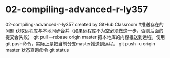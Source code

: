 # 02-compiling-advanced-r-ly357
02-compiling-advanced-r-ly357 created by GitHub Classroom
#推送存在的问题
获取远程库与本地同步合并（如果远程库不为空必须做这一步，否则后面的提交会失败）
git pull --rebase origin master
把本地库的内容推送到远程，使用 git push命令，实际上是把当前分支master推送到远程。
git push -u origin master
状态查询命令
git status
